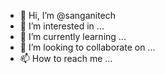 - 👋 Hi, I’m @sanganitech
- 👀 I’m interested in ...
- 🌱 I’m currently learning ...
- 💞️ I’m looking to collaborate on ...
- 📫 How to reach me ...

<!---
sanganitech/sanganitech is a ✨ special ✨ repository because its `README.md` (this file) appears on your GitHub profile.
You can click the Preview link to take a look at your changes.
--->
